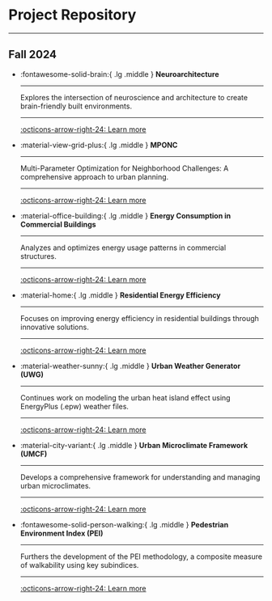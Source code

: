 
# Project Repository

---

## Fall 2024


<div class="grid cards" markdown>

-   :fontawesome-solid-brain:{ .lg .middle } __Neuroarchitecture__

    ---

    Explores the intersection of neuroscience and architecture to create brain-friendly built environments.
    
    ---

    [:octicons-arrow-right-24: Learn more](/wiki/24fa-neuroarchitecture/)

-   :material-view-grid-plus:{ .lg .middle } __MPONC__

    ---

    Multi-Parameter Optimization for Neighborhood Challenges: A comprehensive approach to urban planning.
    
    ---

    [:octicons-arrow-right-24: Learn more](/wiki/24fa-mponc/)

-   :material-office-building:{ .lg .middle } __Energy Consumption in Commercial Buildings__

    ---

    Analyzes and optimizes energy usage patterns in commercial structures.
    
    ---

    [:octicons-arrow-right-24: Learn more](/wiki/24fa-energyinbuildings-com/)

-   :material-home:{ .lg .middle } __Residential Energy Efficiency__

    ---

    Focuses on improving energy efficiency in residential buildings through innovative solutions.
    
    ---

    [:octicons-arrow-right-24: Learn more](/wiki/24fa-energyinbuildings-res/)

-   :material-weather-sunny:{ .lg .middle } __Urban Weather Generator (UWG)__

    ---

    Continues work on modeling the urban heat island effect using EnergyPlus (.epw) weather files.
    
    ---

    [:octicons-arrow-right-24: Learn more](/wiki/24fa-microclimate-uwg/)

-   :material-city-variant:{ .lg .middle } __Urban Microclimate Framework (UMCF)__

    ---

    Develops a comprehensive framework for understanding and managing urban microclimates.
    
    ---

    [:octicons-arrow-right-24: Learn more](/wiki/24fa-microclimate-umcf/)

-   :fontawesome-solid-person-walking:{ .lg .middle } __Pedestrian Environment Index (PEI)__

    ---

    Furthers the development of the PEI methodology, a composite measure of walkability using key subindices.
    
    ---

    [:octicons-arrow-right-24: Learn more](/wiki/24fa-mobility-pei/)

</div>

